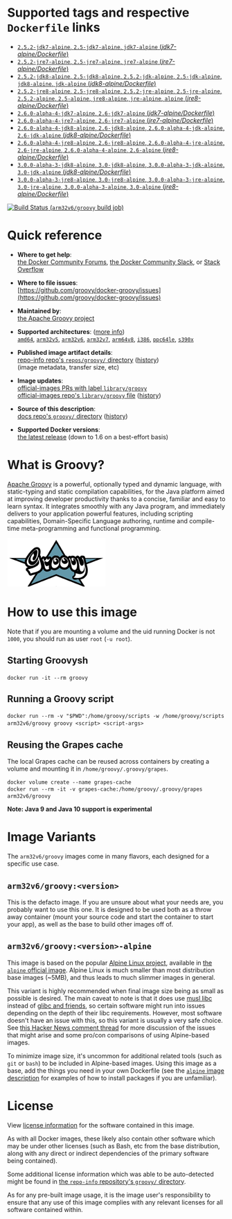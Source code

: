 <!--

********************************************************************************

WARNING:

    DO NOT EDIT "groovy/README.md"

    IT IS AUTO-GENERATED

    (from the other files in "groovy/" combined with a set of templates)

********************************************************************************

-->

# Supported tags and respective `Dockerfile` links

-	[`2.5.2-jdk7-alpine`, `2.5-jdk7-alpine`, `jdk7-alpine` (*jdk7-alpine/Dockerfile*)](https://github.com/groovy/docker-groovy/blob/fec75e4cbce752cf21ff816caf2d87bd2ce16174/jdk7-alpine/Dockerfile)
-	[`2.5.2-jre7-alpine`, `2.5-jre7-alpine`, `jre7-alpine` (*jre7-alpine/Dockerfile*)](https://github.com/groovy/docker-groovy/blob/fec75e4cbce752cf21ff816caf2d87bd2ce16174/jre7-alpine/Dockerfile)
-	[`2.5.2-jdk8-alpine`, `2.5-jdk8-alpine`, `2.5.2-jdk-alpine`, `2.5-jdk-alpine`, `jdk8-alpine`, `jdk-alpine` (*jdk8-alpine/Dockerfile*)](https://github.com/groovy/docker-groovy/blob/fec75e4cbce752cf21ff816caf2d87bd2ce16174/jdk8-alpine/Dockerfile)
-	[`2.5.2-jre8-alpine`, `2.5-jre8-alpine`, `2.5.2-jre-alpine`, `2.5-jre-alpine`, `2.5.2-alpine`, `2.5-alpine`, `jre8-alpine`, `jre-alpine`, `alpine` (*jre8-alpine/Dockerfile*)](https://github.com/groovy/docker-groovy/blob/fec75e4cbce752cf21ff816caf2d87bd2ce16174/jre8-alpine/Dockerfile)
-	[`2.6.0-alpha-4-jdk7-alpine`, `2.6-jdk7-alpine` (*jdk7-alpine/Dockerfile*)](https://github.com/groovy/docker-groovy/blob/0e50f8e8a9d939d36e4a0ba145e8f134d057385b/jdk7-alpine/Dockerfile)
-	[`2.6.0-alpha-4-jre7-alpine`, `2.6-jre7-alpine` (*jre7-alpine/Dockerfile*)](https://github.com/groovy/docker-groovy/blob/0e50f8e8a9d939d36e4a0ba145e8f134d057385b/jre7-alpine/Dockerfile)
-	[`2.6.0-alpha-4-jdk8-alpine`, `2.6-jdk8-alpine`, `2.6.0-alpha-4-jdk-alpine`, `2.6-jdk-alpine` (*jdk8-alpine/Dockerfile*)](https://github.com/groovy/docker-groovy/blob/0e50f8e8a9d939d36e4a0ba145e8f134d057385b/jdk8-alpine/Dockerfile)
-	[`2.6.0-alpha-4-jre8-alpine`, `2.6-jre8-alpine`, `2.6.0-alpha-4-jre-alpine`, `2.6-jre-alpine`, `2.6.0-alpha-4-alpine`, `2.6-alpine` (*jre8-alpine/Dockerfile*)](https://github.com/groovy/docker-groovy/blob/0e50f8e8a9d939d36e4a0ba145e8f134d057385b/jre8-alpine/Dockerfile)
-	[`3.0.0-alpha-3-jdk8-alpine`, `3.0-jdk8-alpine`, `3.0.0-alpha-3-jdk-alpine`, `3.0-jdk-alpine` (*jdk8-alpine/Dockerfile*)](https://github.com/groovy/docker-groovy/blob/0668ea3150b4b7a01c2b7620ae4fe7c5d08fc404/jdk8-alpine/Dockerfile)
-	[`3.0.0-alpha-3-jre8-alpine`, `3.0-jre8-alpine`, `3.0.0-alpha-3-jre-alpine`, `3.0-jre-alpine`, `3.0.0-alpha-3-alpine`, `3.0-alpine` (*jre8-alpine/Dockerfile*)](https://github.com/groovy/docker-groovy/blob/0668ea3150b4b7a01c2b7620ae4fe7c5d08fc404/jre8-alpine/Dockerfile)

[![Build Status](https://doi-janky.infosiftr.net/job/multiarch/job/arm32v6/job/groovy/badge/icon) (`arm32v6/groovy` build job)](https://doi-janky.infosiftr.net/job/multiarch/job/arm32v6/job/groovy/)

# Quick reference

-	**Where to get help**:  
	[the Docker Community Forums](https://forums.docker.com/), [the Docker Community Slack](https://blog.docker.com/2016/11/introducing-docker-community-directory-docker-community-slack/), or [Stack Overflow](https://stackoverflow.com/search?tab=newest&q=docker)

-	**Where to file issues**:  
	[https://github.com/groovy/docker-groovy/issues](https://github.com/groovy/docker-groovy/issues)

-	**Maintained by**:  
	[the Apache Groovy project](https://github.com/groovy/docker-groovy)

-	**Supported architectures**: ([more info](https://github.com/docker-library/official-images#architectures-other-than-amd64))  
	[`amd64`](https://hub.docker.com/r/amd64/groovy/), [`arm32v5`](https://hub.docker.com/r/arm32v5/groovy/), [`arm32v6`](https://hub.docker.com/r/arm32v6/groovy/), [`arm32v7`](https://hub.docker.com/r/arm32v7/groovy/), [`arm64v8`](https://hub.docker.com/r/arm64v8/groovy/), [`i386`](https://hub.docker.com/r/i386/groovy/), [`ppc64le`](https://hub.docker.com/r/ppc64le/groovy/), [`s390x`](https://hub.docker.com/r/s390x/groovy/)

-	**Published image artifact details**:  
	[repo-info repo's `repos/groovy/` directory](https://github.com/docker-library/repo-info/blob/master/repos/groovy) ([history](https://github.com/docker-library/repo-info/commits/master/repos/groovy))  
	(image metadata, transfer size, etc)

-	**Image updates**:  
	[official-images PRs with label `library/groovy`](https://github.com/docker-library/official-images/pulls?q=label%3Alibrary%2Fgroovy)  
	[official-images repo's `library/groovy` file](https://github.com/docker-library/official-images/blob/master/library/groovy) ([history](https://github.com/docker-library/official-images/commits/master/library/groovy))

-	**Source of this description**:  
	[docs repo's `groovy/` directory](https://github.com/docker-library/docs/tree/master/groovy) ([history](https://github.com/docker-library/docs/commits/master/groovy))

-	**Supported Docker versions**:  
	[the latest release](https://github.com/docker/docker-ce/releases/latest) (down to 1.6 on a best-effort basis)

# What is Groovy?

[Apache Groovy](http://groovy-lang.org/) is a powerful, optionally typed and dynamic language, with static-typing and static compilation capabilities, for the Java platform aimed at improving developer productivity thanks to a concise, familiar and easy to learn syntax. It integrates smoothly with any Java program, and immediately delivers to your application powerful features, including scripting capabilities, Domain-Specific Language authoring, runtime and compile-time meta-programming and functional programming.

![logo](https://raw.githubusercontent.com/docker-library/docs/bb5fc730ed18c45d86425f9fa4265d50cb795ec8/groovy/logo.png)

# How to use this image

Note that if you are mounting a volume and the uid running Docker is not `1000`, you should run as user `root` (`-u root`).

## Starting Groovysh

`docker run -it --rm groovy`

## Running a Groovy script

`docker run --rm -v "$PWD":/home/groovy/scripts -w /home/groovy/scripts arm32v6/groovy groovy <script> <script-args>`

## Reusing the Grapes cache

The local Grapes cache can be reused across containers by creating a volume and mounting it in `/home/groovy/.groovy/grapes`.

```console
docker volume create --name grapes-cache
docker run --rm -it -v grapes-cache:/home/groovy/.groovy/grapes arm32v6/groovy
```

**Note: Java 9 and Java 10 support is experimental**

# Image Variants

The `arm32v6/groovy` images come in many flavors, each designed for a specific use case.

## `arm32v6/groovy:<version>`

This is the defacto image. If you are unsure about what your needs are, you probably want to use this one. It is designed to be used both as a throw away container (mount your source code and start the container to start your app), as well as the base to build other images off of.

## `arm32v6/groovy:<version>-alpine`

This image is based on the popular [Alpine Linux project](http://alpinelinux.org), available in [the `alpine` official image](https://hub.docker.com/_/alpine). Alpine Linux is much smaller than most distribution base images (~5MB), and thus leads to much slimmer images in general.

This variant is highly recommended when final image size being as small as possible is desired. The main caveat to note is that it does use [musl libc](http://www.musl-libc.org) instead of [glibc and friends](http://www.etalabs.net/compare_libcs.html), so certain software might run into issues depending on the depth of their libc requirements. However, most software doesn't have an issue with this, so this variant is usually a very safe choice. See [this Hacker News comment thread](https://news.ycombinator.com/item?id=10782897) for more discussion of the issues that might arise and some pro/con comparisons of using Alpine-based images.

To minimize image size, it's uncommon for additional related tools (such as `git` or `bash`) to be included in Alpine-based images. Using this image as a base, add the things you need in your own Dockerfile (see the [`alpine` image description](https://hub.docker.com/_/alpine/) for examples of how to install packages if you are unfamiliar).

# License

View [license information](http://www.apache.org/licenses/LICENSE-2.0.html) for the software contained in this image.

As with all Docker images, these likely also contain other software which may be under other licenses (such as Bash, etc from the base distribution, along with any direct or indirect dependencies of the primary software being contained).

Some additional license information which was able to be auto-detected might be found in [the `repo-info` repository's `groovy/` directory](https://github.com/docker-library/repo-info/tree/master/repos/groovy).

As for any pre-built image usage, it is the image user's responsibility to ensure that any use of this image complies with any relevant licenses for all software contained within.
